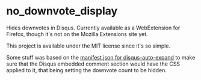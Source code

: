 # no_downvote_display
Hides downvotes in Disqus. Currently available as a WebExtension for Firefox, though it's not on the Mozilla Extensions site yet.

This project is available under the MIT license since it's so simple.


Some stuff was based on the [manifest.json for disqus-auto-expand](https://github.com/John30013/disqus-auto-expand/blob/master/src/Firefox/manifest.json) to make sure that the Disqus embedded comment section would have the CSS applied to it, that being setting the downvote count to be hidden.
